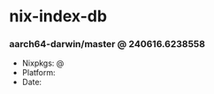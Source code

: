 # nix-index-db
### aarch64-darwin/master @ 240616.6238558
- Nixpkgs: @[](https://github.com/NixOS/nixpkgs/commit/6238558e56ff6387fd42e2d7bca17f6dfc9751c6)
- Platform: 
- Date: 
